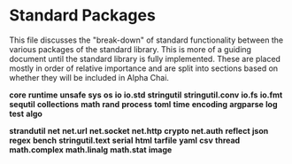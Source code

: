 # Standard Packages
This file discusses the "break-down" of standard functionality between the various packages of the standard library.  This is more of a guiding document until the standard library is fully implemented.  These are placed mostly in order of relative importance and are split into sections based on whether they will be included in Alpha Chai.

**core**
**runtime**
**unsafe**
**sys**
**os**
**io**
**io.std**
**stringutil**
**stringutil.conv**
**io.fs**
**io.fmt**
**sequtil**
**collections**
**math**
**rand**
**process**
**toml**
**time**
**encoding**
**argparse**
**log**
**test**
**algo**

**strandutil**
**net**
**net.url**
**net.socket**
**net.http**
**crypto**
**net.auth**
**reflect**
**json**
**regex**
**bench**
**stringutil.text**
**serial**
**html**
**tarfile**
**yaml**
**csv**
**thread**
**math.complex**
**math.linalg**
**math.stat**
**image**

